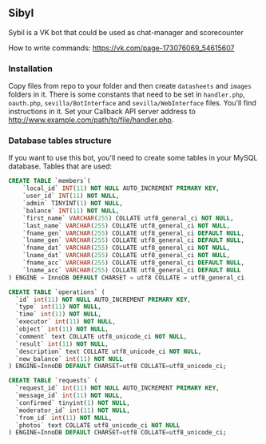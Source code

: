 ## Sibyl
Sybil is a VK bot that could be used as chat-manager and scorecounter

How to write commands: https://vk.com/page-173076069_54615607

### Installation
Copy files from repo to your folder and then create `datasheets` and `images` folders in it. There is some constants that need to be set in `handler.php`, `oauth.php`, `sevilla/BotInterface` and `sevilla/WebInterface` files. You'll find instructions in it. 
Set your Callback API server address to http://www.example.com/path/to/file/handler.php.

### Database tables structure
If you want to use this bot, you'll need to create some tables in your MySQL database. Tables that are used:

```sql
CREATE TABLE `members`(
    `local_id` INT(11) NOT NULL AUTO_INCREMENT PRIMARY KEY,
    `user_id` INT(11) NOT NULL,
    `admin` TINYINT(1) NOT NULL,
    `balance` INT(11) NOT NULL,
    `first_name` VARCHAR(255) COLLATE utf8_general_ci NOT NULL,
    `last_name` VARCHAR(255) COLLATE utf8_general_ci NOT NULL,
    `fname_gen` VARCHAR(255) COLLATE utf8_general_ci DEFAULT NULL,
    `lname_gen` VARCHAR(255) COLLATE utf8_general_ci DEFAULT NULL,
    `fname_dat` VARCHAR(255) COLLATE utf8_general_ci NOT NULL,
    `lname_dat` VARCHAR(255) COLLATE utf8_general_ci NOT NULL,
    `fname_acc` VARCHAR(255) COLLATE utf8_general_ci DEFAULT NULL,
    `lname_acc` VARCHAR(255) COLLATE utf8_general_ci DEFAULT NULL
) ENGINE = InnoDB DEFAULT CHARSET = utf8 COLLATE = utf8_general_ci
```
```sql
CREATE TABLE `operations` (
  `id` int(11) NOT NULL AUTO_INCREMENT PRIMARY KEY,
  `type` int(11) NOT NULL,
  `time` int(11) NOT NULL,
  `executor` int(11) NOT NULL,
  `object` int(11) NOT NULL,
  `comment` text COLLATE utf8_unicode_ci NOT NULL,
  `result` int(11) NOT NULL,
  `description` text COLLATE utf8_unicode_ci NOT NULL,
  `new_balance` int(11) NOT NULL
) ENGINE=InnoDB DEFAULT CHARSET=utf8 COLLATE=utf8_unicode_ci;
```
```sql
CREATE TABLE `requests` (
  `request_id` int(11) NOT NULL AUTO_INCREMENT PRIMARY KEY,
  `message_id` int(11) NOT NULL,
  `confirmed` tinyint(1) NOT NULL,
  `moderator_id` int(11) NOT NULL,
  `from_id` int(11) NOT NULL,
  `photos` text COLLATE utf8_unicode_ci NOT NULL
) ENGINE=InnoDB DEFAULT CHARSET=utf8 COLLATE=utf8_unicode_ci;
```
